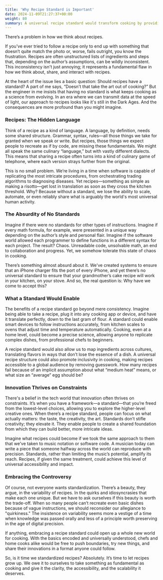 ```yaml
---
title: 'Why Recipe Standard is Important'
date: 2024-11-09T21:27:37+00:00
weight: 80
summary: A universal recipe standard would transform cooking by providing a shared structure that enables consistency, accessibility, and innovation, much like standardized music notation or programming syntax. Without it, recipes often lose their integrity across kitchens, making cooking needlessly frustrating and unpredictable. While some argue that variability in recipes adds charm, standardization would allow for precise replication, smarter kitchen devices, and a deeper focus on creativity. It’s time to elevate recipes from subjective interpretations to a precise, scalable foundation that benefits everyone—from novice cooks to professional chefs.
---
```


There’s a problem in how we think about recipes.

If you've ever tried to follow a recipe only to end up with something that doesn’t quite match the photo or, worse, fails outright, you know the frustration. Recipes are often unstructured lists of ingredients and steps that, depending on the author’s assumptions, can be wildly inconsistent. This inconsistency isn't just annoying; it represents a fundamental flaw in how we think about, share, and interact with recipes.

At the heart of the issue lies a basic question: Should recipes have a standard? A part of me says, “Doesn't that take the art out of cooking?” But the engineer in me insists that having no standard is what keeps cooking as a science from evolving. In an era where we can transmit data at the speed of light, our approach to recipes looks like it's still in the Dark Ages. And the consequences are more profound than you might imagine.

### Recipes: The Hidden Language

Think of a recipe as a kind of language. A language, by definition, needs some shared structure. Grammar, syntax, rules—all those things we take for granted when we speak or write. But recipes, those things we expect people to recreate as if by code, are missing these fundamentals. We might all speak the same culinary “language,” but with vastly different dialects. This means that sharing a recipe often turns into a kind of culinary game of telephone, where each version strays further from the original.

This is no small problem. We’re living in a time when software is capable of replicating the most intricate procedures, from orchestrating trading algorithms to diagnosing diseases. Yet recipes—something as simple as making a risotto—get lost in translation as soon as they cross the kitchen threshold. Why? Because without a standard, we lose the ability to scale, automate, or even reliably share what is arguably the world's most universal human activity.

### The Absurdity of No Standards

Imagine if there were no standards for other types of instructions. Imagine if every math formula, for example, were presented in a unique way depending on the author’s style and personal flair. Imagine if the software world allowed each programmer to define functions in a different syntax for each project. The result? Chaos. Unreadable code, unsolvable math, an end to collaboration and progress. Yet, we somehow tolerate this state of chaos in cooking.

There’s something almost absurd about it. We've created systems to ensure that an iPhone charger fits the port of every iPhone, and yet there’s no universal standard to ensure that your grandmother’s cake recipe will work in your kitchen, on your stove. And so, the real question is: Why have we come to accept this?

### What a Standard Would Enable

The benefits of a recipe standard go beyond mere consistency. Imagine being able to take a recipe, plug it into any cooking app or device, and have it translate perfectly, down to the last gram of flour. A standard could enable smart devices to follow instructions accurately, from kitchen scales to ovens that adjust time and temperature automatically. Cooking, even at a home level, could become a precise science, allowing anyone to replicate complex dishes, from professional chefs to beginners. 

A recipe standard would also allow us to map ingredients across cultures, translating flavors in ways that don’t lose the essence of a dish. A universal recipe structure could also promote inclusivity in cooking, making recipes accessible to a global audience by removing guesswork. How many recipes fail because of an implicit assumption about what “medium heat” means, or what size an “average” egg should be?

### Innovation Thrives on Constraints

There's a belief in the tech world that innovation often thrives on constraints. It’s when you have a framework—a standard—that you’re freed from the lowest-level choices, allowing you to explore the higher-level creative ones. When there’s a recipe standard, people can focus on what actually matters: the taste, the creativity, the art. Standards don’t stifle creativity; they elevate it. They enable people to create a shared foundation from which they can build better, more intricate ideas.

Imagine what recipes could become if we took the same approach to them that we've taken to music notation or software code. A musician today can write a piece that someone halfway across the world can reproduce with precision. Standards, rather than limiting the music’s potential, amplify its reach. Recipes, if given the same treatment, could achieve this level of universal accessibility and impact.

### Embracing the Controversy

Of course, not everyone wants standardization. There’s a beauty, they argue, in the variability of recipes. In the quirks and idiosyncrasies that make each one unique. But we have to ask ourselves if this beauty is worth the trade-off. When so many people can’t recreate even basic dishes because of vague instructions, we should reconsider our allegiance to "quirkiness." The insistence on variability seems more a vestige of a time when knowledge was passed orally and less of a principle worth preserving in the age of digital precision.

If anything, embracing a recipe standard could open up a whole new world for cooking. With the basics encoded and universally understood, chefs and home cooks alike would be free to push boundaries, try new things, and share their innovations in a format anyone could follow. 

So, is it time we standardized recipes? Absolutely. It’s time to let recipes grow up. We owe it to ourselves to take something as fundamental as cooking and give it the clarity, the accessibility, and the scalability it deserves.
